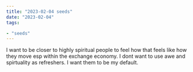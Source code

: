 ```yaml
---
title: "2023-02-04 seeds"
date: "2023-02-04"
tags:

- "seeds"
---
```


I want to be closer to highly spiritual people to feel how that feels like how they move esp within the exchange economy. I dont want to use awe and spirtuality as refreshers. I want them to be my default.